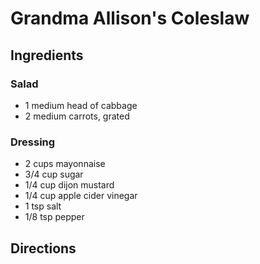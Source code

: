 # Grandma Allison's Coleslaw

## Ingredients

### Salad

- 1 medium head of cabbage
- 2 medium carrots, grated

### Dressing

- 2 cups mayonnaise
- 3/4 cup sugar
- 1/4 cup dijon mustard
- 1/4 cup apple cider vinegar
- 1 tsp salt
- 1/8 tsp pepper

## Directions
